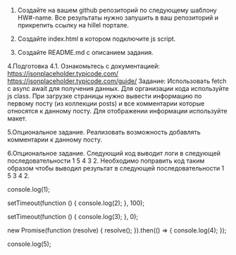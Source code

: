 1. Создайте на вашем github репозиторий по следующему шаблону HW#-name. Все результаты нужно запушить в ваш репозиторий и прикрепить ссылку на hillel портале.

2. Создайте index.html в котором подключите js script.

3. Создайте README.md с описанием задания.

4.Подготовка
    4.1. Ознакомьтесь с документацией:
        https://jsonplaceholder.typicode.com/  
        https://jsonplaceholder.typicode.com/guide/
Задание:
Использовать fetch с async await для получения данных. Для организации кода используйте js class.
При загрузке страницы нужно вывести информацию по первому посту (из коллекции posts) и все комментарии которые относятся к данному посту.
Для отображении информации используйте макет.

5.Опциональное задание. Реализовать возможность добавлять комментарии к данному посту.

6.Опциональное задание. Следующий код выводит логи в следующей последовательности 1 5 4 3 2. Необходимо поправить код таким образом чтобы выводил результат в следующей последовательности 1 5 3 4 2.
 
console.log(1);
 
setTimeout(function () {
    console.log(2);
}, 100);
 
setTimeout(function () {
    console.log(3);
}, 0);
 
new Promise(function (resolve) {
    resolve();
}).then(() => {
    console.log(4);
});
 
console.log(5);
 
